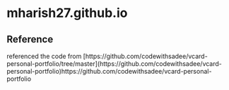 # mharish27.github.io

<h2>Reference</h2>
referenced the code from [https://github.com/codewithsadee/vcard-personal-portfolio/tree/master](https://github.com/codewithsadee/vcard-personal-portfolio)https://github.com/codewithsadee/vcard-personal-portfolio
